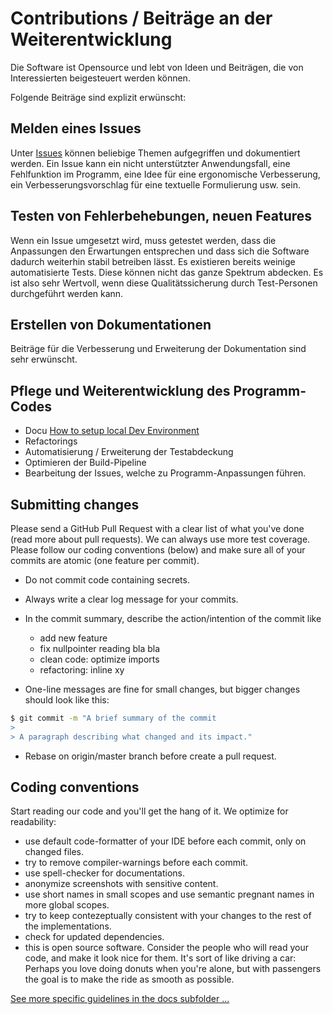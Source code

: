 # Contributions / Beiträge an der Weiterentwicklung

Die Software ist Opensource und lebt von Ideen und Beiträgen, die von Interessierten beigesteuert werden können.

Folgende Beiträge sind explizit erwünscht:

## Melden eines Issues
Unter [Issues](https://github.com/luechtdiode/mobile-queue/issues) können beliebige Themen aufgegriffen und dokumentiert werden. Ein Issue kann ein nicht unterstützter Anwendungsfall, eine Fehlfunktion im Programm, eine Idee für eine ergonomische Verbesserung, ein Verbesserungsvorschlag für eine textuelle Formulierung usw. sein.

## Testen von Fehlerbehebungen, neuen Features
Wenn ein Issue umgesetzt wird, muss getestet werden, dass die Anpassungen den Erwartungen entsprechen und dass sich die Software dadurch weiterhin stabil betreiben lässt.
Es existieren bereits weinige automatisierte Tests. Diese können nicht das ganze Spektrum abdecken. Es ist also sehr Wertvoll, wenn diese Qualitätssicherung durch Test-Personen durchgeführt werden kann.

## Erstellen von Dokumentationen
Beiträge für die Verbesserung und Erweiterung der Dokumentation sind sehr erwünscht.

## Pflege und Weiterentwicklung des Programm-Codes
* Docu [How to setup local Dev Environment](docs/LocalDevSetup.md)
* Refactorings
* Automatisierung / Erweiterung der Testabdeckung
* Optimieren der Build-Pipeline
* Bearbeitung der Issues, welche zu Programm-Anpassungen führen.

## Submitting changes

Please send a GitHub Pull Request with a clear list of what you've done (read more about pull requests).
We can always use more test coverage. Please follow our coding conventions (below) and make sure all of
your commits are atomic (one feature per commit).

* Do not commit code containing secrets.
* Always write a clear log message for your commits.

* In the commit summary, describe the action/intention of the commit like
  * add new feature
  * fix nullpointer reading bla bla
  * clean code: optimize imports
  * refactoring: inline xy

* One-line messages are fine for small changes, but bigger changes should look like this:
```bash
$ git commit -m "A brief summary of the commit
> 
> A paragraph describing what changed and its impact."
```
* Rebase on origin/master branch before create a pull request.

## Coding conventions

Start reading our code and you'll get the hang of it. We optimize for readability:

* use default code-formatter of your IDE before each commit, only on changed files.
* try to remove compiler-warnings before each commit.
* use spell-checker for documentations.
* anonymize screenshots with sensitive content.
* use short names in small scopes and use semantic pregnant names in more global scopes.
* try to keep contezeptually consistent with your changes to the rest of the implementations.
* check for updated dependencies.
* this is open source software. Consider the people who will read your code, and make it look nice for them. It's sort of like driving a car: Perhaps you love doing donuts when you're alone, but with passengers the goal is to make the ride as smooth as possible.

[See more specific guidelines in the docs subfolder ...](docs)
